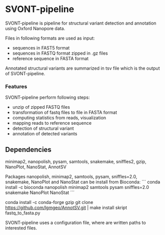 # SVONT-pipeline
SVONT-pipeline is pipeline for structural variant detection and annotation using Oxford Nanopore data. 

Files in following formats are used as input:
- sequences in FAST5 format
- sequences in FASTQ format zipped in .gz files
- reference sequence in FASTA format

Annotated structural variants are summarized in tsv file which is the output of SVONT-pipeline. 

### Features
SVONT-pipeline perform following steps:
- unzip of zipped FASTQ files
- transformation of fastq files to file in FASTA format
- computing statistics from reads, visualization 
- mapping reads to reference sequence
- detection of structural variant
- annotation of detected variants


## Dependencies
minimap2, nanopolish, pysam, samtools, snakemake, sniffles2, gzip, NanoPlot, NanoStat, AnnotSV

Packages nanopolish, minimap2, samtools, pysam, sniffles=2.0, snakemake, NanoPlot and NanoStat can be install from Bioconda:
´´´
conda install -c bioconda nanopolish minimap2 samtools pysam sniffles=2.0 snakemake NanoPlot NanoStat
´´´

conda install -c conda-forge gzip
git clone https://github.com/lgmgeo/AnnotSV.git | make install
skript fastq_to_fasta.py

SVONT-pipeline uses a configuration file, where are written paths to interested files.
